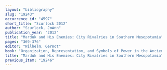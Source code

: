 ```yaml
---
layout: "bibliography"
slug: "19243"
occurrence_id: "4597"
short_title: "Scurlock 2012"
author: "Scurlock, JoAnn"
publication_year: "2012"
title: "Marduk and His Enemies: City Rivalries in Southern Mesopotamia"
pages: "369-376"
editor: "Wilhelm, Gernot"
book: "Organization, Representation, and Symbols of Power in the Ancient Near East. Proceedings of the 54th Rencontre Assyriologique Internationale at Würzburg 20-25 July 2008 (Winona Lake)"
title: "Marduk and His Enemies: City Rivalries in Southern Mesopotamia"
previous_item: "19246"
---
```

